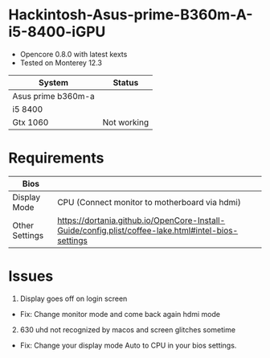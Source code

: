 # Hackintosh-Asus-prime-B360m-A-i5-8400-iGPU

- Opencore 0.8.0 with latest kexts
- Tested on Monterey 12.3

| System            | Status               |
| ----------------- | ---------------------|
| Asus prime b360m-a|                      | 
| i5 8400           |                      |
| Gtx 1060          | Not working          |
    

# Requirements
| Bios              |                      |
| ----------------- | ---------------------|
| Display Mode      | CPU (Connect monitor to motherboard via hdmi)                 | 
| Other Settings    | https://dortania.github.io/OpenCore-Install-Guide/config.plist/coffee-lake.html#intel-bios-settings | 

# Issues
1. Display goes off on login screen
- Fix: Change monitor mode and come back again hdmi mode
2. 630 uhd not recognized by macos and screen glitches sometime
- Fix: Change your display mode Auto to CPU in your bios settings.

